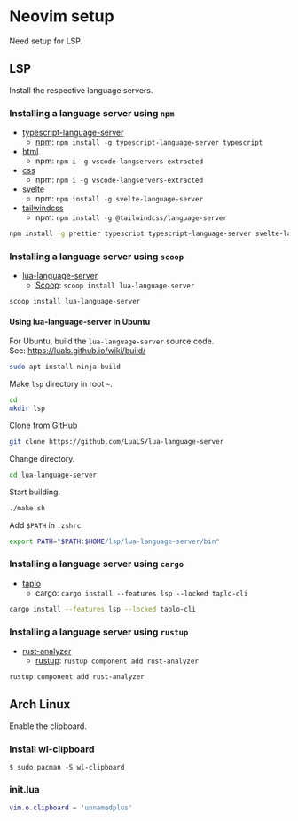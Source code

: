# Neovim setup

Need setup for LSP.

## LSP

Install the respective language servers.

### Installing a language server using `npm`

- [typescript-language-server](https://github.com/typescript-language-server/)
  - [npm](https://github.com/typescript-language-server/typescript-language-server?tab=readme-ov-file#installing): `npm install -g typescript-language-server typescript`
- [html](https://github.com/neovim/nvim-lspconfig/blob/master/doc/configs.md#html)
  - npm: `npm i -g vscode-langservers-extracted`
- [css](https://github.com/neovim/nvim-lspconfig/blob/master/doc/configs.md#cssls)
  - npm: `npm i -g vscode-langservers-extracted`
- [svelte](https://github.com/neovim/nvim-lspconfig/blob/master/doc/configs.md#svelte)
  - npm: `npm install -g svelte-language-server`
- [tailwindcss](https://github.com/neovim/nvim-lspconfig/blob/master/doc/configs.md#tailwindcss)
  - npm: `npm install -g @tailwindcss/language-server`

```sh
npm install -g prettier typescript typescript-language-server svelte-language-server @tailwindcss/language-server vscode-langservers-extracted
```

### Installing a language server using `scoop`

- [lua-language-server](https://luals.github.io/#neovim-install)
  - [Scoop](https://scoop.sh): `scoop install lua-language-server`

```sh
scoop install lua-language-server
```

#### Using lua-language-server in Ubuntu

For Ubuntu, build the `lua-language-server` source code.  
See: https://luals.github.io/wiki/build/

```sh
sudo apt install ninja-build
```

Make `lsp` directory in root `~`.

```sh
cd
mkdir lsp
```

Clone from GitHub

```sh
git clone https://github.com/LuaLS/lua-language-server
```

Change directory.

```sh
cd lua-language-server
```

Start building.

```sh
./make.sh
```

Add `$PATH` in `.zshrc`.  

```sh
export PATH="$PATH:$HOME/lsp/lua-language-server/bin"
```

### Installing a language server using `cargo`

- [taplo](https://github.com/neovim/nvim-lspconfig/blob/master/doc/configs.md#taplo)
  - cargo: `cargo install --features lsp --locked taplo-cli`

```sh
cargo install --features lsp --locked taplo-cli
```

### Installing a language server using `rustup`

- [rust-analyzer](https://rust-analyzer.github.io/)
  - [rustup](https://rust-analyzer.github.io/book/rust_analyzer_binary.html#rustup): `rustup component add rust-analyzer`

```sh
rustup component add rust-analyzer
```

## Arch Linux

Enable the clipboard.

### Install wl-clipboard

```shell
$ sudo pacman -S wl-clipboard
```

### init.lua

```lua
vim.o.clipboard = 'unnamedplus'
```
